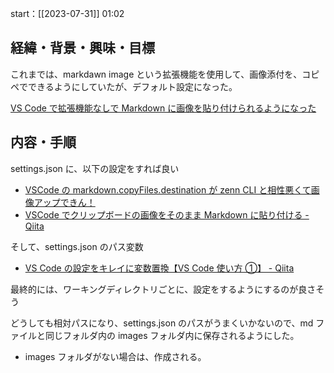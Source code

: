 start：[[2023-07-31]] 01:02

## 経緯・背景・興味・目標

これまでは、markdawn image という拡張機能を使用して、画像添付を、コピペでできるようにしていたが、デフォルト設定になった。

[VS Code で拡張機能なしで Markdown に画像を貼り付けられるようになった](https://zenn.dev/roboin/articles/1fa72705ff2e03)

## 内容・手順

settings.json に、以下の設定をすれば良い

- [VSCode の markdown.copyFiles.destination が zenn CLI と相性悪くて画像アップできん！](https://zenn.dev/temasaguru/scraps/1c234724218d4e)
- [VSCode でクリップボードの画像をそのまま Markdown に貼り付ける - Qiita](https://qiita.com/ugai/items/d0d3b9fffab39dcd8424)

そして、settings.json のパス変数

- [VS Code の設定をキレイに変数置換【VS Code 使い方 ①】 - Qiita](https://qiita.com/ShortArrow/items/dc0c8cacd696154510f1)

最終的には、ワーキングディレクトリごとに、設定をするようにするのが良さそう

どうしても相対パスになり、settings.json のパスがうまくいかないので、md ファイルと同じフォルダ内の images フォルダ内に保存されるようにした。

- images フォルダがない場合は、作成される。
